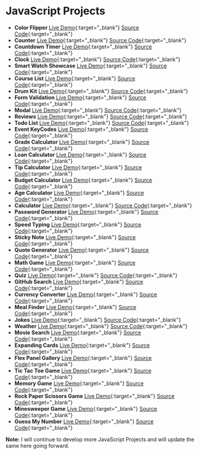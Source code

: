 # JavaScript Projects



- **Color Flipper** [Live Demo](https://praveenorugantitech.github.io/praveenorugantitech-javascript/0_Projects/praveenorugantitech-color-flipper){:target="_blank"} [Source Code](https://github.com/praveenorugantitech/praveenorugantitech-javascript/tree/master/0_Projects/praveenorugantitech-color-flipper){:target="_blank"}
- **Counter** [Live Demo](https://praveenorugantitech.github.io/praveenorugantitech-javascript/0_Projects/praveenorugantitech-counter){:target="_blank"} [Source Code](https://github.com/praveenorugantitech/praveenorugantitech-javascript/tree/master/0_Projects/praveenorugantitech-counter){:target="_blank"}
- **Countdown Timer** [Live Demo](https://praveenorugantitech.github.io/praveenorugantitech-javascript/0_Projects/praveenorugantitech-countdown-timer){:target="_blank"} [Source Code](https://github.com/praveenorugantitech/praveenorugantitech-javascript/tree/master/0_Projects/praveenorugantitech-countdown-timer){:target="_blank"}
- **Clock** [Live Demo](https://praveenorugantitech.github.io/praveenorugantitech-javascript/0_Projects/praveenorugantitech-clock){:target="_blank"} [Source Code](https://github.com/praveenorugantitech/praveenorugantitech-javascript/tree/master/0_Projects/praveenorugantitech-clock){:target="_blank"}
- **Smart Watch Showcase** [Live Demo](https://praveenorugantitech.github.io/praveenorugantitech-javascript/0_Projects/praveenorugantitech-smartwatch-showcase){:target="_blank"} [Source Code](https://github.com/praveenorugantitech/praveenorugantitech-javascript/tree/master/0_Projects/praveenorugantitech-smartwatch-showcase){:target="_blank"}
- **Course List** [Live Demo](https://praveenorugantitech.github.io/praveenorugantitech-javascript/0_Projects/praveenorugantitech-course-list){:target="_blank"} [Source Code](https://github.com/praveenorugantitech/praveenorugantitech-javascript/tree/master/0_Projects/praveenorugantitech-course-list){:target="_blank"}
- **Drum Kit** [Live Demo](https://praveenorugantitech.github.io/praveenorugantitech-javascript/0_Projects/praveenorugantitech-drum-kit){:target="_blank"} [Source Code](https://github.com/praveenorugantitech/praveenorugantitech-javascript/tree/master/0_Projects/praveenorugantitech-drum-kit){:target="_blank"}
- **Form Validation** [Live Demo](https://praveenorugantitech.github.io/praveenorugantitech-javascript/0_Projects/praveenorugantitech-form-validation){:target="_blank"} [Source Code](https://github.com/praveenorugantitech/praveenorugantitech-javascript/tree/master/0_Projects/praveenorugantitech-form-validation){:target="_blank"}
- **Modal** [Live Demo](https://praveenorugantitech.github.io/praveenorugantitech-javascript/0_Projects/praveenorugantitech-modal){:target="_blank"} [Source Code](https://github.com/praveenorugantitech/praveenorugantitech-javascript/tree/master/0_Projects/praveenorugantitech-modal){:target="_blank"}
- **Reviews** [Live Demo](https://praveenorugantitech.github.io/praveenorugantitech-javascript/0_Projects/praveenorugantitech-reviews){:target="_blank"} [Source Code](https://github.com/praveenorugantitech/praveenorugantitech-javascript/tree/master/0_Projects/praveenorugantitech-reviews){:target="_blank"}
- **Todo List** [Live Demo](https://praveenorugantitech.github.io/praveenorugantitech-javascript/0_Projects/praveenorugantitech-todo-list){:target="_blank"} [Source Code](https://github.com/praveenorugantitech/praveenorugantitech-javascript/tree/master/0_Projects/praveenorugantitech-todo-list){:target="_blank"}
- **Event KeyCodes** [Live Demo](https://praveenorugantitech.github.io/praveenorugantitech-javascript/0_Projects/praveenorugantitech-event-keycodes){:target="_blank"} [Source Code](https://github.com/praveenorugantitech/praveenorugantitech-javascript/tree/master/0_Projects/raveenorugantitech-event-keycodes){:target="_blank"}
- **Grade Calculator** [Live Demo](https://praveenorugantitech.github.io/praveenorugantitech-javascript/0_Projects/praveenorugantitech-grade-calculator){:target="_blank"} [Source Code](https://github.com/praveenorugantitech/praveenorugantitech-javascript/tree/master/0_Projects/praveenorugantitech-grade-calculator){:target="_blank"}
- **Loan Calculator** [Live Demo](https://praveenorugantitech.github.io/praveenorugantitech-javascript/0_Projects/praveenorugantitech-loan-calculator){:target="_blank"} [Source Code](https://github.com/praveenorugantitech/praveenorugantitech-javascript/tree/master/0_Projects/praveenorugantitech-loan-calculator){:target="_blank"}
- **Tip Calculator** [Live Demo](https://praveenorugantitech.github.io/praveenorugantitech-javascript/0_Projects/praveenorugantitech-tip-calculator){:target="_blank"} [Source Code](https://github.com/praveenorugantitech/praveenorugantitech-javascript/tree/master/0_Projects/praveenorugantitech-tip-calculator){:target="_blank"}
- **Budget Calculator** [Live Demo](https://praveenorugantitech.github.io/praveenorugantitech-javascript/0_Projects/praveenorugantitech-budget-calculator){:target="_blank"} [Source Code](https://github.com/praveenorugantitech/praveenorugantitech-javascript/tree/master/0_Projects/praveenorugantitech-budget-calculator){:target="_blank"}
- **Age Calculator** [Live Demo](https://praveenorugantitech.github.io/praveenorugantitech-javascript/0_Projects/praveenorugantitech-age-calculator){:target="_blank"} [Source Code](https://github.com/praveenorugantitech/praveenorugantitech-javascript/tree/master/0_Projects/praveenorugantitech-age-calculator){:target="_blank"}
- **Calculator** [Live Demo](https://praveenorugantitech.github.io/praveenorugantitech-javascript/0_Projects/praveenorugantitech-calculator){:target="_blank"} [Source Code](https://github.com/praveenorugantitech/praveenorugantitech-javascript/tree/master/0_Projects/praveenorugantitech-calculator){:target="_blank"}
- **Password Generator** [Live Demo](https://praveenorugantitech.github.io/praveenorugantitech-javascript/0_Projects/praveenorugantitech-password-generator){:target="_blank"} [Source Code](https://github.com/praveenorugantitech/praveenorugantitech-javascript/tree/master/0_Projects/praveenorugantitech-password-generator){:target="_blank"}
- **Speed Typing** [Live Demo](https://praveenorugantitech.github.io/praveenorugantitech-javascript/0_Projects/praveenorugantitech-speed-typing){:target="_blank"} [Source Code](https://github.com/praveenorugantitech/praveenorugantitech-javascript/tree/master/0_Projects/praveenorugantitech-speed-typing){:target="_blank"}
- **Sticky Note** [Live Demo](https://praveenorugantitech.github.io/praveenorugantitech-javascript/0_Projects/praveenorugantitech-sticky-note){:target="_blank"} [Source Code](https://github.com/praveenorugantitech/praveenorugantitech-javascript/tree/master/0_Projects/praveenorugantitech-sticky-note){:target="_blank"}
- **Quote Generator** [Live Demo](https://praveenorugantitech.github.io/praveenorugantitech-javascript/0_Projects/praveenorugantitech-quote-generator){:target="_blank"} [Source Code](https://github.com/praveenorugantitech/praveenorugantitech-javascript/tree/master/0_Projects/praveenorugantitech-quote-generator){:target="_blank"}
- **Math Game** [Live Demo](https://praveenorugantitech.github.io/praveenorugantitech-javascript/0_Projects/praveenorugantitech-math-game){:target="_blank"} [Source Code](https://github.com/praveenorugantitech/praveenorugantitech-javascript/tree/master/0_Projects/praveenorugantitech-math-game){:target="_blank"}
- **Quiz** [Live Demo](https://praveenorugantitech.github.io/praveenorugantitech-javascript/0_Projects/praveenorugantitech-quiz){:target="_blank"} [Source Code](https://github.com/praveenorugantitech/praveenorugantitech-javascript/tree/master/0_Projects/praveenorugantitech-quiz){:target="_blank"}
- **GitHub Search** [Live Demo](https://praveenorugantitech.github.io/praveenorugantitech-javascript/0_Projects/praveenorugantitech-github-search){:target="_blank"} [Source Code](https://github.com/praveenorugantitech/praveenorugantitech-javascript/tree/master/0_Projects/praveenorugantitech-github-search){:target="_blank"}
- **Currency Converter** [Live Demo](https://praveenorugantitech.github.io/praveenorugantitech-javascript/0_Projects/praveenorugantitech-currency-converter){:target="_blank"} [Source Code](https://github.com/praveenorugantitech/praveenorugantitech-javascript/tree/master/0_Projects/praveenorugantitech-currency-converter){:target="_blank"}
- **Meal Finder** [Live Demo](https://praveenorugantitech.github.io/praveenorugantitech-javascript/0_Projects/praveenorugantitech-meal-finder){:target="_blank"} [Source Code](https://github.com/praveenorugantitech/praveenorugantitech-javascript/tree/master/0_Projects/praveenorugantitech-meal-finder){:target="_blank"}
- **Jokes** [Live Demo](https://praveenorugantitech.github.io/praveenorugantitech-javascript/0_Projects/praveenorugantitech-jokes){:target="_blank"} [Source Code](https://github.com/praveenorugantitech/praveenorugantitech-javascript/tree/master/0_Projects/praveenorugantitech-jokes){:target="_blank"}
- **Weather** [Live Demo](https://praveenorugantitech.github.io/praveenorugantitech-javascript/0_Projects/praveenorugantitech-weather){:target="_blank"} [Source Code](https://github.com/praveenorugantitech/praveenorugantitech-javascript/tree/master/0_Projects/praveenorugantitech-weather){:target="_blank"}
- **Movie Search** [Live Demo](https://praveenorugantitech.github.io/praveenorugantitech-javascript/0_Projects/praveenorugantitech-movie-search){:target="_blank"} [Source Code](https://github.com/praveenorugantitech/praveenorugantitech-javascript/tree/master/0_Projects/praveenorugantitech-movie-search){:target="_blank"}
- **Expanding Cards** [Live Demo](https://praveenorugantitech.github.io/praveenorugantitech-javascript/0_Projects/praveenorugantitech-expanding-cards){:target="_blank"} [Source Code](https://github.com/praveenorugantitech/praveenorugantitech-javascript/tree/master/0_Projects/praveenorugantitech-expanding-cards){:target="_blank"}
- **Flex Panel Gallery** [Live Demo](https://praveenorugantitech.github.io/praveenorugantitech-javascript/0_Projects/praveenorugantitech-flex-panel-gallery){:target="_blank"} [Source Code](https://github.com/praveenorugantitech/praveenorugantitech-javascript/tree/master/0_Projects/praveenorugantitech-flex-panel-gallery){:target="_blank"}
- **Tic Tac Toe Game** [Live Demo](https://praveenorugantitech.github.io/praveenorugantitech-javascript/0_Projects/praveenorugantitech-tic-tac-toe-game){:target="_blank"} [Source Code](https://github.com/praveenorugantitech/praveenorugantitech-javascript/tree/master/0_Projects/praveenorugantitech-tic-tac-toe-game){:target="_blank"}
- **Memory Game** [Live Demo](https://praveenorugantitech.github.io/praveenorugantitech-javascript/0_Projects/praveenorugantitech-memory-game){:target="_blank"} [Source Code](https://github.com/praveenorugantitech/praveenorugantitech-javascript/tree/master/0_Projects/praveenorugantitech-memory-game){:target="_blank"}
- **Rock Paper Scissors Game** [Live Demo](https://praveenorugantitech.github.io/praveenorugantitech-javascript/0_Projects/praveenorugantitech-rock-paper-scissors-game){:target="_blank"} [Source Code](https://github.com/praveenorugantitech/praveenorugantitech-javascript/tree/master/0_Projects/praveenorugantitech-rock-paper-scissors-game){:target="_blank"}
- **Minesweeper Game** [Live Demo](https://praveenorugantitech.github.io/praveenorugantitech-javascript/0_Projects/praveenorugantitech-minesweeper-game){:target="_blank"} [Source Code](https://github.com/praveenorugantitech/praveenorugantitech-javascript/tree/master/0_Projects/praveenorugantitech-minesweeper-game){:target="_blank"}
- **Guess My Number** [Live Demo](https://praveenorugantitech.github.io/praveenorugantitech-javascript/0_Projects/praveenorugantitech-guess-my-number){:target="_blank"} [Source Code](https://github.com/praveenorugantitech/praveenorugantitech-javascript/tree/master/0_Projects/praveenorugantitech-guess-my-number){:target="_blank"}

**Note:** I will continue to develop more JavaScript Projects and will update the same here going forward.






